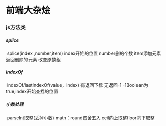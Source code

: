 # 前端大杂烩

### js方法类

##### splice

​	splice(index ,number,item) index开始的位置 number删的个数 item添加元素 返回删除的元素 改变原数组

##### IndexOf

​	indexOf/lastIndexOf(value，index) 有返回下标 无返回-1 -1Boolean为true,index开始查找的位置

##### 小数处理

​	 parseInt取整(丢掉小数)  math：round四舍五入 ceil向上取整floor向下取整
